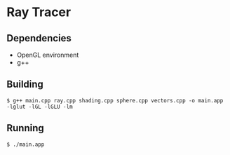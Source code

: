 Ray Tracer
==========

## Dependencies

* OpenGL environment
* g++

## Building

`$ g++ main.cpp ray.cpp shading.cpp sphere.cpp vectors.cpp -o main.app -lglut -lGL -lGLU -lm`

## Running

`$ ./main.app`